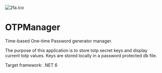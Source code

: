 ![2fa.ico](./OTPManager.Wpf/Images/2fa.ico)

# OTPManager

Time-based One-time Password generator manager.

The purpose of this application is to store totp secret keys and display current totp values. Keys are stored locally in a password protected db file.

Target framework: .NET 6
